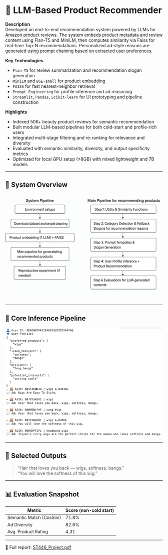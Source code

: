 # 📌 LLM-Based Product Recommender

**Description**  
Developed an end-to-end recommendation system powered by LLMs for Amazon product reviews. The system embeds product metadata and review content using Flan-T5 and MiniLM, then computes similarity via Faiss for real-time Top-N recommendations. Personalized ad-style reasons are generated using prompt chaining based on extracted user preferences.

**Key Technologies**  
- `Flan-T5` for review summarization and recommendation slogan generation  
- `MiniLM` and `BGE-small` for product embedding  
- `FAISS` for fast nearest-neighbor retrieval  
- `Prompt Engineering` for profile inference and ad reasoning  
- `Streamlit`, `Pandas`, `Scikit-learn` for UI prototyping and pipeline construction

**Highlights**  
- Indexed 50K+ beauty product reviews for semantic recommendation  
- Built modular LLM-based pipelines for both cold-start and profile-rich users  
- Integrated multi-stage filtering and re-ranking for relevance and diversity  
- Evaluated with semantic similarity, diversity, and output specificity metrics  
- Optimized for local GPU setup (≤8GB) with mixed lightweight and 7B models

---

## 🔁 System Overview

<img src="assets/LLM_pipeline.png" width="720">

---

## 🧠 Core Inference Pipeline

<img src="assets/LLM_recitem3.png" width="720">

---

## 🧾 Selected Outputs

> “Hair that loves you back — wigs, softness, bangs.”  
> “You will love the softness of this wig.”

---

## 📊 Evaluation Snapshot

| Metric                  | Score (non-cold start) |
|-------------------------|------------------------|
| Semantic Match (CosSim) | 71.8%                  |
| Ad Diversity            | 82.6%                  |
| Avg. Product Rating     | 4.31                   |

---

📁 Full report: [ST446_Project.pdf](./4%20Report/ST446_Project.pdf)

